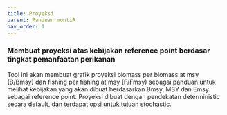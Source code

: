 ```yaml
---
title: Proyeksi
parent: Panduan montiR
nav_order: 1
---
```



### Membuat proyeksi atas kebijakan reference point berdasar tingkat pemanfaatan perikanan

Tool ini akan membuat grafik proyeksi biomass per biomass at msy (B/Bmsy) dan fishing per fishing at msy (F/Fmsy) sebagai panduan untuk melihat kebijakan yang akan dibuat berdasarkan Bmsy, MSY dan Emsy sebagai reference point. Proyeksi dibuat dengan pendekatan deterministic secara default, dan terdapat opsi untuk tujuan stochastic.
